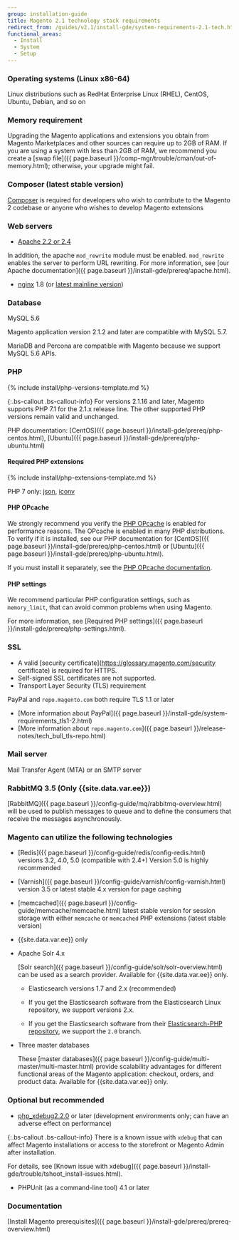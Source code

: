 ```yaml
---
group: installation-guide
title: Magento 2.1 technology stack requirements
redirect_from: /guides/v2.1/install-gde/system-requirements-2.1-tech.html
functional_areas:
  - Install
  - System
  - Setup
---
```


### Operating systems (Linux x86-64)

Linux distributions such as RedHat Enterprise Linux (RHEL), CentOS, Ubuntu, Debian, and so on

### Memory requirement

Upgrading the Magento applications and extensions you obtain from Magento Marketplaces and other sources can require up to 2GB of RAM. If you are using a system with less than 2GB of RAM, we recommend you create a [swap file]({{ page.baseurl }}/comp-mgr/trouble/cman/out-of-memory.html); otherwise, your upgrade might fail.

### Composer (latest stable version)

[Composer](https://glossary.magento.com/Composer) is required for developers who wish to contribute to the Magento 2 codebase or anyone who wishes to develop Magento extensions

### Web servers

* [Apache 2.2 or 2.4](http://httpd.apache.org/download.cgi)

In addition, the apache `mod_rewrite` module must be enabled. `mod_rewrite` enables the server to perform URL rewriting. For more information, see [our Apache documentation]({{ page.baseurl }}/install-gde/prereq/apache.html).

* [nginx](https://glossary.magento.com/nginx) 1.8 (or [latest mainline version](http://nginx.org/en/linux_packages.html#mainline))

### Database

MySQL 5.6

Magento application version 2.1.2 and later are compatible with MySQL 5.7.

MariaDB and Percona are compatible with Magento because we support MySQL 5.6 APIs.

### PHP

<!--{% assign supported_php_versions = site.data.codebase.v2_1.open-source.composer_lock.platform.php | split: "|" %}-->
{% include install/php-versions-template.md %}

{:.bs-callout .bs-callout-info}
For versions 2.1.16 and later, Magento supports PHP 7.1 for the 2.1.x release line. The other supported PHP versions remain valid and unchanged.

PHP documentation: [CentOS]({{ page.baseurl }}/install-gde/prereq/php-centos.html), [Ubuntu]({{ page.baseurl }}/install-gde/prereq/php-ubuntu.html)

#### Required PHP extensions

<!--{% assign platform-req = site.data.codebase.v2_1.open-source.composer_lock.platform %}-->
{% include install/php-extensions-template.md %}

PHP 7 only: [json](http://php.net/manual/en/book.json.php), [iconv](http://php.net/manual/en/book.iconv.php)

#### PHP OPcache

We strongly recommend you verify the [PHP OPcache](http://php.net/manual/en/intro.opcache.php) is enabled for performance reasons. The OPcache is enabled in many PHP distributions. To verify if it is installed, see our PHP documentation for [CentOS]({{ page.baseurl }}/install-gde/prereq/php-centos.html) or [Ubuntu]({{ page.baseurl }}/install-gde/prereq/php-ubuntu.html).

If you must install it separately, see the [PHP OPcache documentation](http://php.net/manual/en/opcache.setup.php).

#### PHP settings

We recommend particular PHP configuration settings, such as `memory_limit`, that can avoid common problems when using Magento.

For more information, see [Required PHP settings]({{ page.baseurl }}/install-gde/prereq/php-settings.html).

### SSL

* A valid [security certificate](https://glossary.magento.com/security certificate) is required for HTTPS.
* Self-signed SSL certificates are not supported.
* Transport Layer Security (TLS) requirement

PayPal and `repo.magento.com` both require TLS 1.1 or later

* [More information about PayPal]({{ page.baseurl }}/install-gde/system-requirements_tls1-2.html)
* [More information about `repo.magento.com`]({{ page.baseurl }}/release-notes/tech_bull_tls-repo.html)

### Mail server

Mail Transfer Agent (MTA) or an SMTP server

### RabbitMQ 3.5 (Only {{site.data.var.ee}})

[RabbitMQ]({{ page.baseurl }}/config-guide/mq/rabbitmq-overview.html) will be used to publish messages to queue and to define the consumers that receive the messages asynchronously.

### Magento can utilize the following technologies

* [Redis]({{ page.baseurl }}/config-guide/redis/config-redis.html) versions 3.2, 4.0, 5.0 (compatible with 2.4+)
Version 5.0 is highly recommended
* [Varnish]({{ page.baseurl }}/config-guide/varnish/config-varnish.html) version 3.5 or latest stable 4.x version for page caching
* [memcached]({{ page.baseurl }}/config-guide/memcache/memcache.html) latest stable version for session storage with either `memcache` or `memcached` PHP extensions (latest stable version)

* {{site.data.var.ee}} only

* Apache Solr 4.x

    [Solr search]({{ page.baseurl }}/config-guide/solr/solr-overview.html) can be used as a search provider. Available for {{site.data.var.ee}} only.

  * Elasticsearch versions 1.7 and 2.x (recommended)

  * If you get the Elasticsearch software from the Elasticsearch Linux repository, we support versions 2.x.
  * If you get the Elasticsearch software from their [Elasticsearch-PHP repository](https://github.com/elastic/elasticsearch-php), we support the `2.0` branch.

* Three master databases

  These [master databases]({{ page.baseurl }}/config-guide/multi-master/multi-master.html) provide scalability advantages for different functional areas of the Magento application: checkout, orders, and product data. Available for {{site.data.var.ee}} only.

### Optional but recommended

* [php_xdebug2.2.0](http://xdebug.org/download.php) or later (development environments only; can have an adverse effect on performance)

{:.bs-callout .bs-callout-info}
There is a known issue with `xdebug` that can affect Magento installations or access to the storefront or Magento Admin after installation.

For details, see [Known issue with xdebug]({{ page.baseurl }}/install-gde/trouble/tshoot_install-issues.html).

* PHPUnit (as a command-line tool) 4.1 or later

### Documentation

[Install Magento prerequisites]({{ page.baseurl }}/install-gde/prereq/prereq-overview.html)
